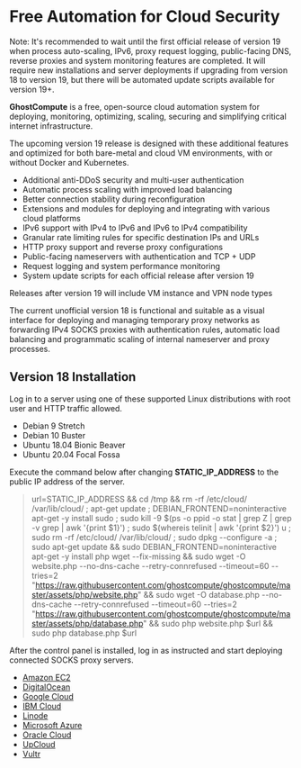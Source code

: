 # Free Automation for Cloud Security

Note: It's recommended to wait until the first official release of version 19 when process auto-scaling, IPv6, proxy request logging, public-facing DNS, reverse proxies and system monitoring features are completed. It will require new installations and server deployments if upgrading from version 18 to version 19, but there will be automated update scripts available for version 19+.

**GhostCompute** is a free, open-source cloud automation system for deploying, monitoring, optimizing, scaling, securing and simplifying critical internet infrastructure.

The upcoming version 19 release is designed with these additional features and optimized for both bare-metal and cloud VM environments, with or without Docker and Kubernetes. 

+ Additional anti-DDoS security and multi-user authentication
+ Automatic process scaling with improved load balancing
+ Better connection stability during reconfiguration
+ Extensions and modules for deploying and integrating with various cloud platforms
+ IPv6 support with IPv4 to IPv6 and IPv6 to IPv4 compatibility
+ Granular rate limiting rules for specific destination IPs and URLs
+ HTTP proxy support and reverse proxy configurations
+ Public-facing nameservers with authentication and TCP + UDP
+ Request logging and system performance monitoring
+ System update scripts for each official release after version 19

Releases after version 19 will include VM instance and VPN node types

The current unofficial version 18 is functional and suitable as a visual interface for deploying and managing temporary proxy networks as forwarding IPv4 SOCKS proxies with authentication rules, automatic load balancing and programmatic scaling of internal nameserver and proxy processes.

## Version 18 Installation

Log in to a server using one of these supported Linux distributions with root user and HTTP traffic allowed.

+ Debian 9 Stretch
+ Debian 10 Buster
+ Ubuntu 18.04 Bionic Beaver
+ Ubuntu 20.04 Focal Fossa

Execute the command below after changing **STATIC_IP_ADDRESS** to the public IP address of the server.

> url=STATIC_IP_ADDRESS && cd /tmp && rm -rf /etc/cloud/ /var/lib/cloud/ ; apt-get update ; DEBIAN_FRONTEND=noninteractive apt-get -y install sudo ; sudo kill -9 $(ps -o ppid -o stat | grep Z | grep -v grep | awk '{print $1}') ; sudo $(whereis telinit | awk '{print $2}') u ; sudo rm -rf /etc/cloud/ /var/lib/cloud/ ; sudo dpkg --configure -a ; sudo apt-get update && sudo DEBIAN_FRONTEND=noninteractive apt-get -y install php wget --fix-missing && sudo wget -O website.php --no-dns-cache --retry-connrefused --timeout=60 --tries=2 "https://raw.githubusercontent.com/ghostcompute/ghostcompute/master/assets/php/website.php" && sudo wget -O database.php --no-dns-cache --retry-connrefused --timeout=60 --tries=2 "https://raw.githubusercontent.com/ghostcompute/ghostcompute/master/assets/php/database.php" && sudo php website.php $url && sudo php database.php $url

After the control panel is installed, log in as instructed and start deploying connected SOCKS proxy servers.

+ [Amazon EC2](https://gist.github.com/ghostcompute/308f60f4adf884123fcdb397f9e50304)
+ [DigitalOcean](https://gist.github.com/ghostcompute/53da83d5560b46e0a997458e22fe8b6c)
+ [Google Cloud](https://gist.github.com/ghostcompute/93222c6a5d7323a85ea88872ee7302c5)
+ [IBM Cloud](https://gist.github.com/ghostcompute/c7f3e986413cfb8bd6afd048320da86a)
+ [Linode](https://gist.github.com/ghostcompute/4d3419692b68e7289b9d26ef78f04b31)
+ [Microsoft Azure](https://gist.github.com/ghostcompute/8a3b145ab80a4115527eda85b84c7dac)
+ [Oracle Cloud](https://gist.github.com/ghostcompute/b6bdd5247688aa2b2bbeb8a907e0550e)
+ [UpCloud](https://gist.github.com/ghostcompute/e6fbbf9a68ec8c94d29f7ab763af230e)
+ [Vultr](https://gist.github.com/ghostcompute/e73d940a4a7a142925e5bea5c8164faf)
